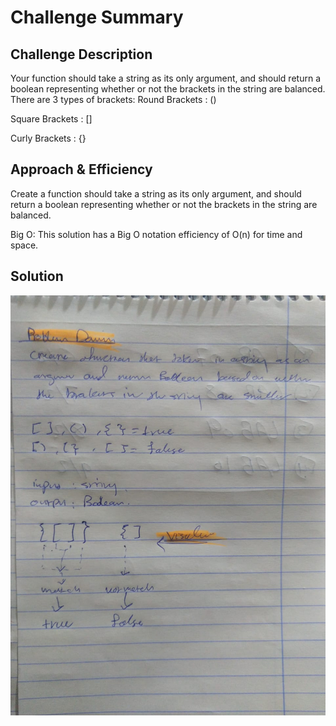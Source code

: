# Challenge Summary

## Challenge Description

Your function should take a string as its only argument, and should return a boolean representing whether or not the brackets in the string are balanced. There are 3 types of brackets:
Round Brackets : ()

Square Brackets : []

Curly Brackets : {}

## Approach & Efficiency

Create a function should take a string as its only argument, and should return a boolean representing whether or not the brackets in the string are balanced.

Big O:
This solution has a Big O notation efficiency of O(n) for time and space.

## Solution

![](assesst/555.jpeg)

